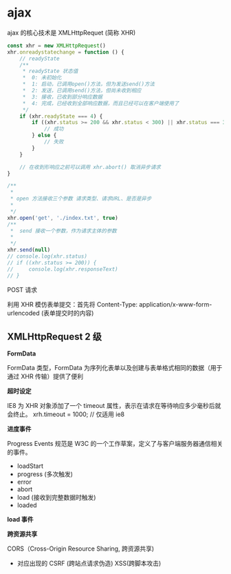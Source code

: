 # ajax

ajax 的核心技术是 XMLHttpRequet (简称 XHR)

```js
const xhr = new XMLHttpRequest()
xhr.onreadystatechange = function () {
    // readyState
    /**
     * readyState 状态值
     *  0: 未初始化
     *  1: 启动，已调用open()方法，但为发送send()方法
     *  2: 发送，已调用send()方法，但尚未收到相应
     *  3: 接收，已收到部分响应数据
     *  4: 完成，已经收到全部响应数据，而且已经可以在客户端使用了
     */
    if (xhr.readyState === 4) {
        if ((xhr.status >= 200 && xhr.status < 300) || xhr.status === 304) {
            // 成功
        } else {
            // 失败
        }
    }

    // 在收到形响应之前可以调用 xhr.abort() 取消异步请求
}

/**
 *
 * open 方法接收三个参数 请求类型、请求URL、是否是异步
 *
 */
xhr.open('get', './index.txt', true)
/**
 *  send 接收一个参数，作为请求主体的参数
 *
 */
xhr.send(null)
// console.log(xhr.status)
// if ((xhr.status >= 200)) {
//     console.log(xhr.responseText)
// }
```

POST 请求

利用 XHR 模仿表单提交：首先将 Content-Type: application/x-www-form-urlencoded (表单提交时的内容)

## XMLHttpRequest 2 级

**FormData**

FormData 类型，FormData 为序列化表单以及创建与表单格式相同的数据（用于通过 XHR 传输）提供了便利

**超时设定**

IE8 为 XHR 对象添加了一个 timeout 属性，表示在请求在等待响应多少毫秒后就会终止。
xrh.timeout = 1000; // 仅适用 ie8

**进度事件**

Progress Events 规范是 W3C 的一个工作草案，定义了与客户端服务器通信相关的事件。

-   loadStart
-   progress (多次触发)
-   error
-   abort
-   load (接收到完整数据时触发)
-   loaded

**load 事件**

**跨资源共享**

CORS（Cross-Origin Resource Sharing, 跨资源共享)

-   对应出现的
    CSRF (跨站点请求伪造) XSS(跨脚本攻击)
